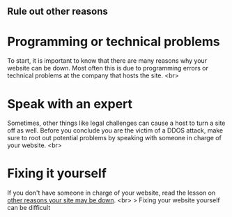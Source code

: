 
## Rule out other reasons

# Programming or technical problems
To start, it is important to know that there are many reasons why your website can be down. Most often this is due to programming errors or technical problems at the company that hosts the site.
&lt;br&gt;
# Speak with an expert
Sometimes, other things like legal challenges can cause a host to turn a site off as well. Before you conclude you are the victim of a DDOS attack, make sure to root out potential problems by speaking with someone in charge of your website.
&lt;br&gt;
# Fixing it yourself
If you don&#39;t have someone in charge of your website, read the lesson on [other reasons your site may be down](topics/understand-1-how-it-works/5-down-site/1-1-intro.md).
&lt;br&gt;
&gt; Fixing your website yourself can be difficult
